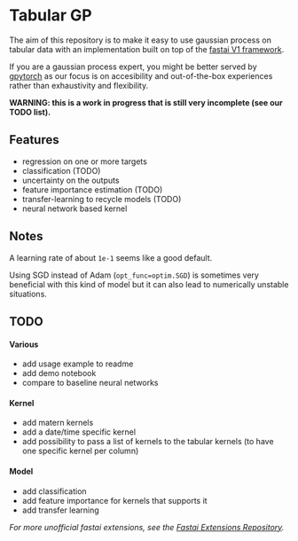 # Tabular GP

The aim of this repository is to make it easy to use gaussian process on tabular data with an implementation built on top of the [fastai V1 framework](https://docs.fast.ai/).

If you are a gaussian process expert, you might be better served by [gpytorch](https://gpytorch.ai/) as our focus is on accesibility and out-of-the-box experiences rather than exhaustivity and flexibility.

**WARNING: this is a work in progress that is still very incomplete (see our TODO list).**

## Features

- regression on one or more targets
- classification (TODO)
- uncertainty on the outputs
- feature importance estimation (TODO)
- transfer-learning to recycle models (TODO)
- neural network based kernel

## Notes

A learning rate of about `1e-1` seems like a good default.

Using SGD instead of Adam (`opt_func=optim.SGD`) is sometimes very beneficial with this kind of model but it can also lead to numerically unstable situations.

## TODO

#### Various

- add usage example to readme
- add demo notebook
- compare to baseline neural networks

#### Kernel

- add matern kernels
- add a date/time specific kernel
- add possibility to pass a list of kernels to the tabular kernels (to have one specific kernel per column)

#### Model

- add classification
- add feature importance for kernels that supports it
- add transfer learning

*For more unofficial fastai extensions, see the [Fastai Extensions Repository](https://github.com/nestordemeure/fastai-extensions-repository).*